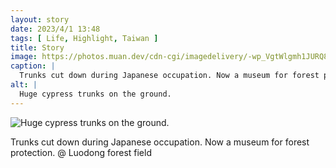 ```yaml
---
layout: story
date: 2023/4/1 13:48
tags: [ Life, Highlight, Taiwan ]
title: Story
image: https://photos.muan.dev/cdn-cgi/imagedelivery/-wp_VgtWlgmh1JURQ8t1mg/5e5093cd-f64c-4edf-f83e-38dcb44a3e00/public
caption: |
  Trunks cut down during Japanese occupation. Now a museum for forest protection. @ Luodong forest field
alt: |
  Huge cypress trunks on the ground.
---
```


![Huge cypress trunks on the ground.](https://photos.muan.dev/cdn-cgi/imagedelivery/-wp_VgtWlgmh1JURQ8t1mg/5e5093cd-f64c-4edf-f83e-38dcb44a3e00/public)

Trunks cut down during Japanese occupation. Now a museum for forest protection. @ Luodong forest field
